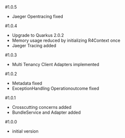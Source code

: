 #1.0.5
- Jaeger Opentracing fixed

#1.0.4
- Upgrade to Quarkus 2.0.2
- Memory usage reduced by initializing R4Context once
- Jaeger Tracing added

#1.0.3
- Multi Tenancy Client Adapters implemented

#1.0.2
- Metadata fixed
- ExceptionHandling Operationoutcome fixed

#1.0.1
- Crosscutting concerns added
- BundleService and Adapter added

#1.0.0
- initial version